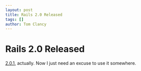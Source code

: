 ```yaml
---
layout: post
title: Rails 2.0 Released
tags: []
author: Tom Clancy
---
```


# Rails 2.0 Released

<a href="http://weblog.rubyonrails.org/2007/12/7/rails-2-0-it-s-done" target="_blank">2.0.1</a>, actually. Now I just need an excuse to use it somewhere.
